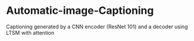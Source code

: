 # Automatic-image-Captioning
Captioning generated by a CNN encoder (ResNet 101) and a decoder using LTSM with attention 
